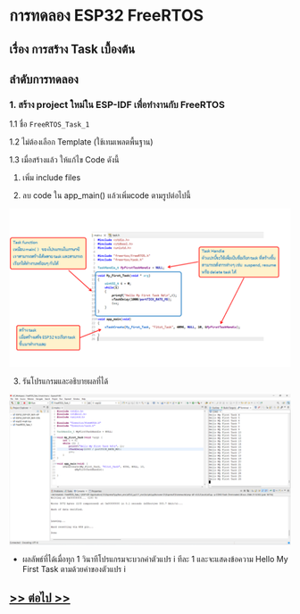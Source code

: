 # การทดลอง ESP32 FreeRTOS 
## เรื่อง การสร้าง Task เบื้องต้น

## ลำดับการทดลอง

### 1. สร้าง project ใหม่ใน ESP-IDF เพื่อทำงานกับ FreeRTOS

1.1 ชื่อ  `FreeRTOS_Task_1`

1.2 ไม่ต้องเลือก Template (ใช้เทมเพลตพื้นฐาน)

1.3 เมื่อสร้างแล้ว ให้แก้ไข Code ดังนี้

1. เพิ่ม include files

2. ลบ code ใน app_main() แล้วเพิ่มcode ตามรูปต่อไปนี้

![Alt text](./Pictures/Labs/FreeRTOS-Lab-Picture-03.PNG)

3. รันโปรแกรมและอธิบายผลที่ได้

![](./64030131%20Pattanasak/Pictures/Result/Lab1.png)

* ผลลัพธ์ที่ได้เมื่อทุก 1 วินาทีโปรแกรมจะบวกค่าตัวแปร i ทีละ 1 และจะแสดงข้อความ Hello My First Task ตามด้วยค่าของตัวแปร i


## [>> ต่อไป >>](./ESP32-FreeRTOS-Labsheet-2.md) 